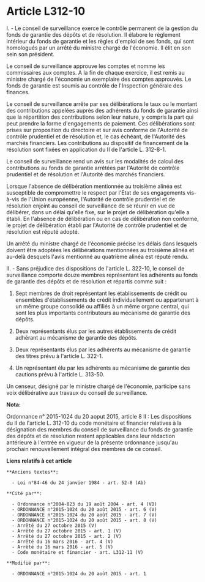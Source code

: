 # Article L312-10

I. - Le conseil de surveillance exerce le contrôle permanent de la gestion du fonds de garantie des dépôts et de résolution.
Il élabore le règlement intérieur du fonds de garantie et les règles d'emploi de ses fonds, qui sont homologués par un arrêté
du ministre chargé de l'économie. Il élit en son sein son président.

Le conseil de surveillance approuve les comptes et nomme les commissaires aux comptes. A la fin de chaque exercice, il est
remis au ministre chargé de l'économie un exemplaire des comptes approuvés. Le fonds de garantie est soumis au contrôle de
l'Inspection générale des finances.

Le conseil de surveillance arrête par ses délibérations le taux ou le montant des contributions appelées auprès des adhérents
du fonds de garantie ainsi que la répartition des contributions selon leur nature, y compris la part qui peut prendre la
forme d'engagements de paiement. Ces délibérations sont prises sur proposition du directoire et sur avis conforme de
l'Autorité de contrôle prudentiel et de résolution et, le cas échéant, de l'Autorité des marchés financiers. Les
contributions au dispositif de financement de la résolution sont fixées en application du II de l'article L. 312-8-1. 

Le conseil de surveillance rend un avis sur les modalités de calcul des contributions au fonds de garantie arrêtées par
l'Autorité de contrôle prudentiel et de résolution et l'Autorité des marchés financiers. 

Lorsque l'absence de délibération mentionnée au troisième alinéa est susceptible de compromettre le respect par l'Etat de ses
engagements vis-à-vis de l'Union européenne, l'Autorité de contrôle prudentiel et de résolution enjoint au conseil de
surveillance de se réunir en vue de délibérer, dans un délai qu'elle fixe, sur le projet de délibération qu'elle a établi. En
l'absence de délibération ou en cas de délibération non conforme, le projet de délibération établi par l'Autorité de contrôle
prudentiel et de résolution est réputé adopté. 

Un arrêté du ministre chargé de l'économie précise les délais dans lesquels doivent être adoptées les délibérations
mentionnées au troisième alinéa et au-delà desquels l'avis mentionné au quatrième alinéa est réputé rendu.

II. - Sans préjudice des dispositions de l'article L. 322-10, le conseil de surveillance comporte douze membres représentant
les adhérents au fonds de garantie des dépôts et de résolution et répartis comme suit : 

1. Sept membres de droit représentant les établissements de crédit ou ensembles d'établissements de crédit individuellement
ou appartenant à un même groupe consolidé ou affiliés à un même organe central, qui sont les plus importants contributeurs au
mécanisme de garantie des dépôts. 

2. Deux représentants élus par les autres établissements de crédit adhérant au mécanisme de garantie des dépôts. 

3. Deux représentants élus par les adhérents au mécanisme de garantie des titres prévu à l'article L. 322-1. 

4. Un représentant élu par les adhérents au mécanisme de garantie des cautions prévu à l'article L. 313-50. 

Un censeur, désigné par le ministre chargé de l'économie, participe sans voix délibérative aux travaux du conseil de
surveillance.

**Nota:**

Ordonnance n° 2015-1024 du 20 aoput 2015, article 8 II : Les dispositions du II de l'article L. 312-10 du code monétaire et
financier relatives à la désignation des membres du conseil de surveillance du fonds de garantie des dépôts et de résolution
restent applicables dans leur rédaction antérieure à l'entrée en vigueur de la présente ordonnance jusqu'au prochain
renouvellement intégral des membres de ce conseil.

**Liens relatifs à cet article**

	**Anciens textes**:

	  - Loi n°84-46 du 24 janvier 1984 - art. 52-8 (Ab)

	**Cité par**:

	  - Ordonnance n°2004-823 du 19 août 2004 - art. 4 (VD)
	  - ORDONNANCE n°2015-1024 du 20 août 2015 - art. 6 (V)
	  - ORDONNANCE n°2015-1024 du 20 août 2015 - art. 7 (V)
	  - ORDONNANCE n°2015-1024 du 20 août 2015 - art. 8 (V)
	  - Arrêté du 27 octobre 2015 (V)
	  - Arrêté du 27 octobre 2015 - art. 1 (V)
	  - Arrêté du 27 octobre 2015 - art. 2 (V)
	  - Arrêté du 16 mars 2016 - art. 4 (V)
	  - Arrêté du 16 mars 2016 - art. 5 (V)
	  - Code monétaire et financier - art. L312-11 (V)

	**Modifié par**:

	  - ORDONNANCE n°2015-1024 du 20 août 2015 - art. 1

